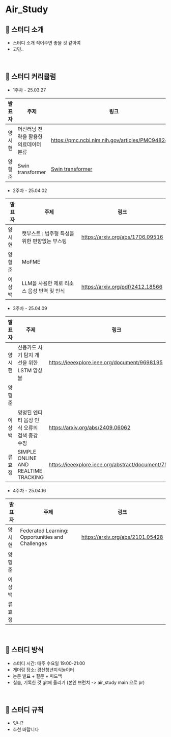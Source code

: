 # Air_Study
## 📖 스터디 소개

- 스터디 소개 적어주면 좋을 것 같아여
- 고민..

<br>

## 📖 스터디 커리큘럼

- 1주차 - 25.03.27

| 발표자 | 주제 | 링크 |
| --- | --- | --- |
| 양시헌 | 머신러닝 전략을 활용한 의료데이터 분류 | https://pmc.ncbi.nlm.nih.gov/articles/PMC9482495/ |
| 양형준 | Swin transformer | [Swin transformer](https://arxiv.org/pdf/2103.14030) |

- 2주차 - 25.04.02

| 발표자 | 주제 | 링크 |
| --- | --- | --- |
| 양시헌 | 캣부스트 : 범주형 특성을 위한 편향없는 부스팅 | https://arxiv.org/abs/1706.09516 |
| 양형준 | MoFME |  |
| 이상백 | LLM을 사용한 제로 리소스 음성 번역 및 인식 | https://arxiv.org/pdf/2412.18566 |

- 3주차 - 25.04.09

| 발표자 | 주제 | 링크 |
| --- | --- | --- |
| 양시헌 | 신용카드 사기 탐지 개선을 위한 LSTM 앙상블 | https://ieeexplore.ieee.org/document/9698195 |
| 양형준 |  |  |
| 이상백 | 명명된 엔티티 음성 인식 오류의 검색 증강 수정 | https://arxiv.org/abs/2409.06062 |
| 류효정 | SIMPLE ONLINE AND REALTIME TRACKING | https://ieeexplore.ieee.org/abstract/document/7533003 |

- 4주차 - 25.04.16

| 발표자 | 주제 | 링크 |
| --- | --- | --- |
| 양시헌 | Federated Learning: Opportunities and Challenges | https://arxiv.org/abs/2101.05428 |
| 양형준 |  |  |
| 이상백 |  |  |
| 류효정 |  |  |

<br>

## 📖 스터디 방식

- 스터디 시간: 매주 수요일 19:00-21:00
- 게더링 장소: 경산청년지식놀이터
- 논문 발표 + 질문 + 피드백
- 실습, 기록한 것 git에 올리기 (본인 브런치 -> air_study main 으로 pr)

<br>

## 📖 스터디 규칙

- 잇나?
- 추천 바랍니다
